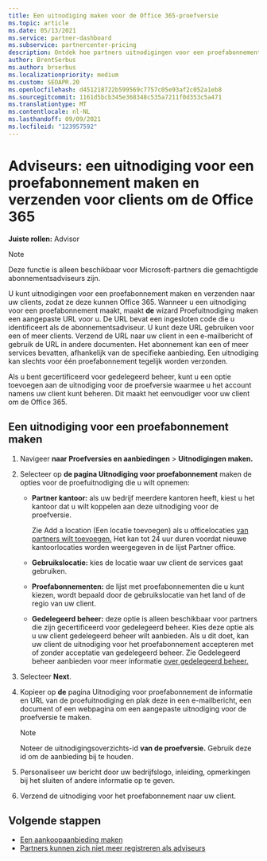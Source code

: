 ```yaml
---
title: Een uitnodiging maken voor de Office 365-proefversie
ms.topic: article
ms.date: 05/13/2021
ms.service: partner-dashboard
ms.subservice: partnercenter-pricing
description: Ontdek hoe partners uitnodigingen voor een proefabonnement kunnen maken en verzenden voor hun klanten om te Office 365. Partners zijn vaak een geautoriseerde abonnementsadviseur.
author: BrentSerbus
ms.author: brserbus
ms.localizationpriority: medium
ms.custom: SEOAPR.20
ms.openlocfilehash: d451218722b599569c7757c05e93af2c052a1eb8
ms.sourcegitcommit: 1161d5bcb345e368348c535a7211f0d353c5a471
ms.translationtype: MT
ms.contentlocale: nl-NL
ms.lasthandoff: 09/09/2021
ms.locfileid: "123957592"
---
```

# <a name="advisors-create-and-send-a-trial-invitation-for-clients-to-try-office-365"></a>Adviseurs: een uitnodiging voor een proefabonnement maken en verzenden voor clients om de Office 365


**Juiste rollen:** Advisor

> [!NOTE]
> Deze functie is alleen beschikbaar voor Microsoft-partners die gemachtigde abonnementsadviseurs zijn.

U kunt uitnodigingen voor een proefabonnement maken en verzenden naar uw clients, zodat ze deze kunnen Office 365. Wanneer u een uitnodiging voor een proefabonnement maakt, maakt **de** wizard Proefuitnodiging maken een aangepaste URL voor u. De URL bevat een ingesloten code die u identificeert als de abonnementsadviseur. U kunt deze URL gebruiken voor een of meer clients. Verzend de URL naar uw client in een e-mailbericht of gebruik de URL in andere documenten. Het abonnement kan een of meer services bevatten, afhankelijk van de specifieke aanbieding. Een uitnodiging kan slechts voor één proefabonnement tegelijk worden verzonden.

Als u bent gecertificeerd voor gedelegeerd beheer, kunt u een optie toevoegen aan de uitnodiging voor de proefversie waarmee u het account namens uw client kunt beheren. Dit maakt het eenvoudiger voor uw client om de Office 365.

## <a name="to-create-a-trial-invitation"></a>Een uitnodiging voor een proefabonnement maken

1. Navigeer **naar Proefversies en aanbiedingen**  >  **Uitnodigingen maken.**

2. Selecteer op **de pagina Uitnodiging voor proefabonnement** maken de opties voor de proefuitnodiging die u wilt opnemen:

    - **Partner kantoor:** als uw bedrijf meerdere kantoren heeft, kiest u het kantoor dat u wilt koppelen aan deze uitnodiging voor de proefversie.

        Zie Add a location (Een locatie toevoegen) als u officelocaties [van partners wilt toevoegen.](manage-locations.md) Het kan tot 24 uur duren voordat nieuwe kantoorlocaties worden weergegeven in de lijst Partner office.

    - **Gebruikslocatie:** kies de locatie waar uw client de services gaat gebruiken.
    - **Proefabonnementen:** de lijst met proefabonnementen die u kunt kiezen, wordt bepaald door de gebruikslocatie van het land of de regio van uw client.
    - **Gedelegeerd beheer:** deze optie is alleen beschikbaar voor partners die zijn gecertificeerd voor gedelegeerd beheer. Kies deze optie als u uw client gedelegeerd beheer wilt aanbieden. Als u dit doet, kan uw client de uitnodiging voor het proefabonnement accepteren met of zonder acceptatie van gedelegeerd beheer. Zie Gedelegeerd beheer aanbieden voor meer informatie [over gedelegeerd beheer.](customers-revoke-admin-privileges.md)

3. Selecteer **Next**.

4. Kopieer op **de** pagina Uitnodiging voor proefabonnement de informatie en URL van de proefuitnodiging en plak deze in een e-mailbericht, een document of een webpagina om een aangepaste uitnodiging voor de proefversie te maken.

    > [!NOTE]
    > Noteer de uitnodigingsoverzichts-id **van de proefversie.** Gebruik deze id om de aanbieding bij te houden.

5. Personaliseer uw bericht door uw bedrijfslogo, inleiding, opmerkingen bij het sluiten of andere informatie op te geven.

6. Verzend de uitnodiging voor het proefabonnement naar uw client.

## <a name="next-steps"></a>Volgende stappen

- [Een aankoopaanbieding maken](advisor-create-a-purchase-offer.md)
- [Partners kunnen zich niet meer registreren als adviseurs](advisors-no-csp.md)
